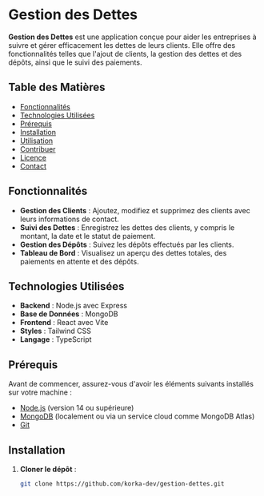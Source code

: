 # Gestion des Dettes

**Gestion des Dettes** est une application conçue pour aider les entreprises à suivre et gérer efficacement les dettes de leurs clients. Elle offre des fonctionnalités telles que l'ajout de clients, la gestion des dettes et des dépôts, ainsi que le suivi des paiements.

## Table des Matières

- [Fonctionnalités](#fonctionnalités)
- [Technologies Utilisées](#technologies-utilisées)
- [Prérequis](#prérequis)
- [Installation](#installation)
- [Utilisation](#utilisation)
- [Contribuer](#contribuer)
- [Licence](#licence)
- [Contact](#contact)

## Fonctionnalités

- **Gestion des Clients** : Ajoutez, modifiez et supprimez des clients avec leurs informations de contact.
- **Suivi des Dettes** : Enregistrez les dettes des clients, y compris le montant, la date et le statut de paiement.
- **Gestion des Dépôts** : Suivez les dépôts effectués par les clients.
- **Tableau de Bord** : Visualisez un aperçu des dettes totales, des paiements en attente et des dépôts.

## Technologies Utilisées

- **Backend** : Node.js avec Express
- **Base de Données** : MongoDB
- **Frontend** : React avec Vite
- **Styles** : Tailwind CSS
- **Langage** : TypeScript

## Prérequis

Avant de commencer, assurez-vous d'avoir les éléments suivants installés sur votre machine :

- [Node.js](https://nodejs.org/) (version 14 ou supérieure)
- [MongoDB](https://www.mongodb.com/) (localement ou via un service cloud comme MongoDB Atlas)
- [Git](https://git-scm.com/)

## Installation

1. **Cloner le dépôt** :

   ```bash
   git clone https://github.com/korka-dev/gestion-dettes.git
